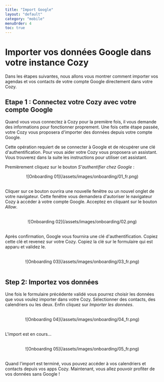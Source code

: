 ```yaml
---
title: "Import Google"
layout: "default"
category: "mobile"
menuOrder: 4
toc: true
---
```



# Importer vos données Google dans votre instance Cozy

Dans les étapes suivantes, nous allons vous montrer comment importer vos
agendas et vos contacts de votre compte Google directement dans votre Cozy.


## Etape 1 : Connectez votre Cozy avec votre compte Google

Quand vous vous connectez à Cozy pour la première fois, il vous demande
des informations pour fonctionner proprement. Une fois cette étape passée,
votre Cozy vous proposera d'importer des données depuis votre compte Google.

Cette opération requiert de se connecter à Google et de récupérer une clé
d'authentification. Pour vous aider votre Cozy vous proposera un assistant.
Vous trouverez dans la suite les instructions pour utiliser cet assistant.

Premièrement cliquez sur le bouton *S'authentifier chez Google* :

<div style="text-align: center">
![Onboarding 01](/assets/images/onboarding/01_fr.png)
</div>
<br />

Cliquer sur ce bouton ouvrira une nouvelle fenêtre ou un nouvel onglet de votre
navigateur. Cette fenêtre vous demandera d'autoriser le navigateur Cozy à
accéder à votre compte Google. Acceptez en cliquant sur le bouton *Allow*.
<br />
<div style="text-align: center">
<br />
![Onboarding 02](/assets/images/onboarding/02.png)
</div>
<br />

Après confirmation, Google vous fournira une clé d'authentification. Copiez
cette clé et revenez sur votre Cozy. Copiez la clé sur le formulaire qui 
est apparu et validez le.

<br />
<div style="text-align: center">
![Onboarding 03](/assets/images/onboarding/03_fr.png)
</div>
<br />

## Step 2: Importez vos données

Une fois le formulaire précédente validé vous pourrez choisir les données que
vous voulez importer dans votre Cozy. Sélectionner des contacts, des
calendriers ou les deux. Enfin cliquez sur *Importer les données*.

<br />
<div style="text-align: center">
![Onboarding 04](/assets/images/onboarding/04_fr.png)
</div>
<br />

L'import est en cours...

<br />
<div style="text-align: center">
![Onboarding 05](/assets/images/onboarding/05_fr.png)
</div>
<br />

Quand l'import est terminé, vous pouvez accéder à vos calendriers et contacts
depuis vos apps Cozy. Maintenant, vous allez pouvoir profiter de vos données
sans Google !

